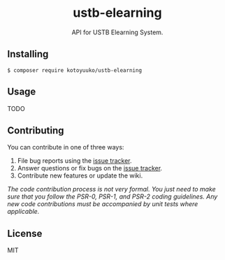 <h1 align="center"> ustb-elearning </h1>

<p align="center"> API for USTB Elearning System.</p>


## Installing

```shell
$ composer require kotoyuuko/ustb-elearning
```

## Usage

TODO

## Contributing

You can contribute in one of three ways:

1. File bug reports using the [issue tracker](https://github.com/kotoyuuko/ustb-elearning/issues).
2. Answer questions or fix bugs on the [issue tracker](https://github.com/kotoyuuko/ustb-elearning/issues).
3. Contribute new features or update the wiki.

_The code contribution process is not very formal. You just need to make sure that you follow the PSR-0, PSR-1, and PSR-2 coding guidelines. Any new code contributions must be accompanied by unit tests where applicable._

## License

MIT
